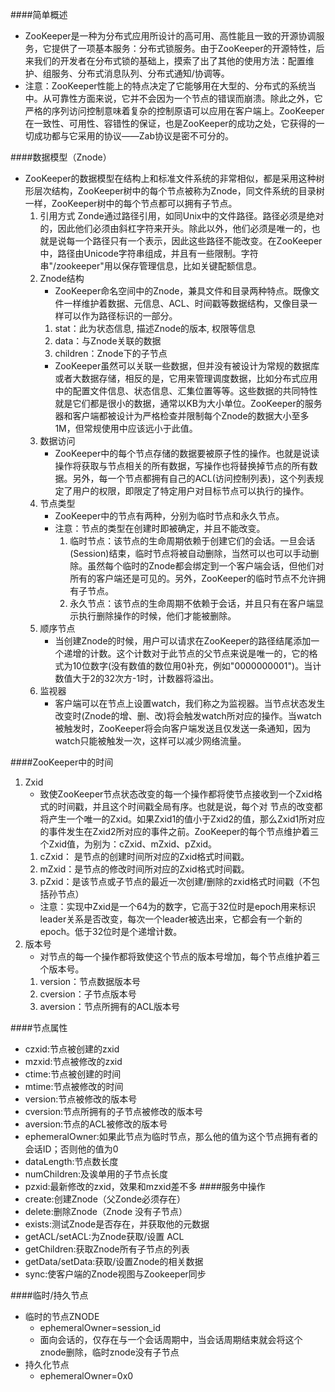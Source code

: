 ####简单概述
* ZooKeeper是一种为分布式应用所设计的高可用、高性能且一致的开源协调服务，它提供了一项基本服务：分布式锁服务。由于ZooKeeper的开源特性，后来我们的开发者在分布式锁的基础上，摸索了出了其他的使用方法：配置维护、组服务、分布式消息队列、分布式通知/协调等。
* 注意：ZooKeeper性能上的特点决定了它能够用在大型的、分布式的系统当中。从可靠性方面来说，它并不会因为一个节点的错误而崩溃。除此之外，它严格的序列访问控制意味着复杂的控制原语可以应用在客户端上。ZooKeeper在一致性、可用性、容错性的保证，也是ZooKeeper的成功之处，它获得的一切成功都与它采用的协议——Zab协议是密不可分的。

####数据模型（Znode）
* ZooKeeper的数据模型在结构上和标准文件系统的非常相似，都是采用这种树形层次结构，ZooKeeper树中的每个节点被称为Znode，同文件系统的目录树一样，ZooKeeper树中的每个节点都可以拥有子节点。
    1. 引用方式
    Zonde通过路径引用，如同Unix中的文件路径。路径必须是绝对的，因此他们必须由斜杠字符来开头。除此以外，他们必须是唯一的，也就是说每一个路径只有一个表示，因此这些路径不能改变。在ZooKeeper中，路径由Unicode字符串组成，并且有一些限制。字符串"/zookeeper"用以保存管理信息，比如关键配额信息。
    2. Znode结构
        * ZooKeeper命名空间中的Znode，兼具文件和目录两种特点。既像文件一样维护着数据、元信息、ACL、时间戳等数据结构，又像目录一样可以作为路径标识的一部分。
        1. stat：此为状态信息, 描述Znode的版本, 权限等信息
        2. data：与Znode关联的数据
        3. children：Znode下的子节点
        * ZooKeeper虽然可以关联一些数据，但并没有被设计为常规的数据库或者大数据存储，相反的是，它用来管理调度数据，比如分布式应用中的配置文件信息、状态信息、汇集位置等等。这些数据的共同特性就是它们都是很小的数据，通常以KB为大小单位。ZooKeeper的服务器和客户端都被设计为严格检查并限制每个Znode的数据大小至多1M，但常规使用中应该远小于此值。
    3. 数据访问
        * ZooKeeper中的每个节点存储的数据要被原子性的操作。也就是说读操作将获取与节点相关的所有数据，写操作也将替换掉节点的所有数据。另外，每一个节点都拥有自己的ACL(访问控制列表)，这个列表规定了用户的权限，即限定了特定用户对目标节点可以执行的操作。
    4. 节点类型
        * ZooKeeper中的节点有两种，分别为临时节点和永久节点。
        * 注意：节点的类型在创建时即被确定，并且不能改变。
            1. 临时节点：该节点的生命周期依赖于创建它们的会话。一旦会话(Session)结束，临时节点将被自动删除，当然可以也可以手动删除。虽然每个临时的Znode都会绑定到一个客户端会话，但他们对所有的客户端还是可见的。另外，ZooKeeper的临时节点不允许拥有子节点。
            2. 永久节点：该节点的生命周期不依赖于会话，并且只有在客户端显示执行删除操作的时候，他们才能被删除。
    5. 顺序节点
        * 当创建Znode的时候，用户可以请求在ZooKeeper的路径结尾添加一个递增的计数。这个计数对于此节点的父节点来说是唯一的，它的格式为10位数字(没有数值的数位用0补充，例如"0000000001")。当计数值大于2的32次方-1时，计数器将溢出。
    6. 监视器
        * 客户端可以在节点上设置watch，我们称之为监视器。当节点状态发生改变时(Znode的增、删、改)将会触发watch所对应的操作。当watch被触发时，ZooKeeper将会向客户端发送且仅发送一条通知，因为watch只能被触发一次，这样可以减少网络流量。

####ZooKeeper中的时间
1. Zxid
    * 致使ZooKeeper节点状态改变的每一个操作都将使节点接收到一个Zxid格式的时间戳，并且这个时间戳全局有序。也就是说，每个对 节点的改变都将产生一个唯一的Zxid。如果Zxid1的值小于Zxid2的值，那么Zxid1所对应的事件发生在Zxid2所对应的事件之前。ZooKeeper的每个节点维护着三个Zxid值，为别为：cZxid、mZxid、pZxid。
    1. cZxid： 是节点的创建时间所对应的Zxid格式时间戳。
    2. mZxid：是节点的修改时间所对应的Zxid格式时间戳。
    3. pZxid：是该节点或子节点的最近一次创建/删除的zxid格式时间戳（不包括孙节点）
    * 注意：实现中Zxid是一个64为的数字，它高于32位时是epoch用来标识leader关系是否改变，每次一个leader被选出来，它都会有一个新的epoch。低于32位时是个递增计数。
2. 版本号
    * 对节点的每一个操作都将致使这个节点的版本号增加，每个节点维护着三个版本号。
    1. version：节点数据版本号
    2. cversion：子节点版本号
    3. aversion：节点所拥有的ACL版本号

####节点属性
* czxid:节点被创建的zxid
* mzxid:节点被修改的zxid
* ctime:节点被创建的时间
* mtime:节点被修改的时间
* version:节点被修改的版本号
* cversion:节点所拥有的子节点被修改的版本号
* aversion:节点的ACL被修改的版本号
* ephemeralOwner:如果此节点为临时节点，那么他的值为这个节点拥有者的会话ID；否则他的值为0
* dataLength:节点数长度
* numChildren:及诶单用的子节点长度
* pzxid:最新修改的zxid，效果和mzxid差不多
####服务中操作
* create:创建Znode（父Zonde必须存在）
* delete:删除Znode（Znode 没有子节点）
* exists:测试Znode是否存在，并获取他的元数据
* getACL/setACL:为Znode获取/设置 ACL
* getChildren:获取Znode所有子节点的列表
* getData/setData:获取/设置Znode的相关数据
* sync:使客户端的Znode视图与Zookeeper同步

####临时/持久节点
* 临时的节点ZNODE
    * ephemeralOwner=session_id
    * 面向会话的，仅存在与一个会话周期中，当会话周期结束就会将这个znode删除，临时znode没有子节点
* 持久化节点
    * ephemeralOwner=0x0